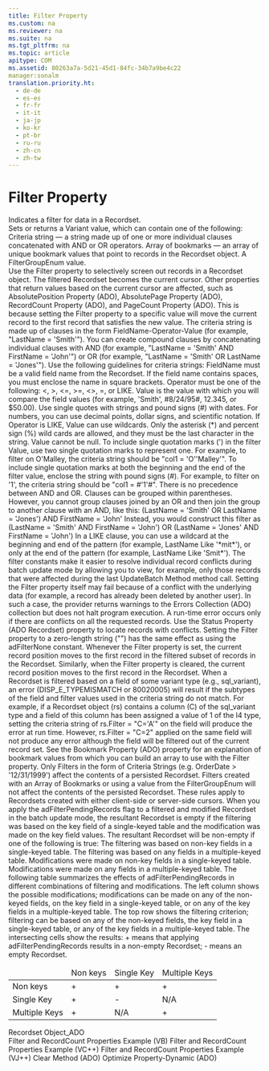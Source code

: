 ```yaml
---
title: Filter Property
ms.custom: na
ms.reviewer: na
ms.suite: na
ms.tgt_pltfrm: na
ms.topic: article
apitype: COM
ms.assetid: 80263a7a-5d21-45d1-84fc-34b7a9be4c22
manager:sonalm
translation.priority.ht: 
  - de-de
  - es-es
  - fr-fr
  - it-it
  - ja-jp
  - ko-kr
  - pt-br
  - ru-ru
  - zh-cn
  - zh-tw
---
```

# Filter Property
<?xml version="1.0" encoding="utf-8"?>
<developerReferenceWithoutSyntaxDocument xmlns="http://ddue.schemas.microsoft.com/authoring/2003/5" xmlns:xlink="http://www.w3.org/1999/xlink" xmlns:xsi="http://www.w3.org/2001/XMLSchema-instance" xsi:schemaLocation="http://ddue.schemas.microsoft.com/authoring/2003/5 http://dduestorage.blob.core.windows.net/ddueschema/developer.xsd">
  <introduction>
    <para>Indicates a filter for data in a <legacyLink xlink:href="ede1415f-c3df-4cc5-a05b-2576b2b84b60">Recordset</legacyLink>.</para>
  </introduction>
  <section>
    <title>Settings and Return Values</title>
    <content>
      <para>Sets or returns a <legacyBold>Variant</legacyBold> value, which can contain one of the following: </para>
      <list class="bullet">
        <listItem>
          <para>
            <legacyBold>Criteria string</legacyBold> — a string made up of one or more individual clauses concatenated with <legacyBold>AND</legacyBold> or <legacyBold>OR</legacyBold> operators. </para>
        </listItem>
        <listItem>
          <para>
            <legacyBold>Array of bookmarks</legacyBold> — an array of unique bookmark values that point to records in the <legacyBold>Recordset</legacyBold> object. </para>
        </listItem>
        <listItem>
          <para>A <link xlink:href="b22e725e-84bd-4286-a070-290c278c3783">FilterGroupEnum</link> value.</para>
        </listItem>
      </list>
    </content>
  </section>
  <languageReferenceRemarks>
    <content>
      <para>Use the <legacyBold>Filter</legacyBold> property to selectively screen out records in a <legacyBold>Recordset</legacyBold> object. The filtered <legacyBold>Recordset</legacyBold> becomes the current cursor. Other properties that return values based on the current <legacyBold>cursor</legacyBold> are affected, such as <link xlink:href="79f8ee5e-fc70-46d8-8c29-ebf943c66592">AbsolutePosition Property (ADO)</link>, <link xlink:href="ddb58a35-ec3a-423c-a504-3c65e62c23d4">AbsolutePage Property (ADO)</link>, <link xlink:href="834f0121-394a-44d4-ad7d-999b43a6fe63">RecordCount Property (ADO)</link>, and <link xlink:href="b601b56c-0ac4-44ee-bc91-c3d2d104f00a">PageCount Property (ADO)</link>. This is because setting the <legacyBold>Filter</legacyBold> property to a specific value will move the current record to the first record that satisfies the new value.</para>
      <para>The criteria string is made up of clauses in the form <legacyItalic>FieldName-Operator-Value</legacyItalic> (for example, <codeInline>"LastName = 'Smith'"</codeInline>). You can create compound clauses by concatenating individual clauses with <legacyBold>AND</legacyBold> (for example, <codeInline>"LastName = 'Smith' AND FirstName = 'John'"</codeInline>) or <legacyBold>OR</legacyBold> (for example, <codeInline>"LastName = 'Smith' OR LastName = 'Jones'"</codeInline>). Use the following guidelines for criteria strings:</para>
      <list class="bullet">
        <listItem>
          <para>
            <legacyItalic>FieldName</legacyItalic> must be a valid field name from the <legacyBold>Recordset</legacyBold>. If the field name contains spaces, you must enclose the name in square brackets. </para>
        </listItem>
        <listItem>
          <para>Operator must be one of the following: &lt;, &gt;, &lt;=, &gt;=, &lt;&gt;, =, or <legacyBold>LIKE</legacyBold>. </para>
        </listItem>
        <listItem>
          <para>Value is the value with which you will compare the field values (for example, 'Smith', #8/24/95#, 12.345, or $50.00). Use single quotes with strings and pound signs (#) with dates. For numbers, you can use decimal points, dollar signs, and scientific notation. If Operator is <legacyBold>LIKE</legacyBold>, Value can use wildcards. Only the asterisk (*) and percent sign (%) wild cards are allowed, and they must be the last character in the string. Value cannot be null.</para>
        </listItem>
      </list>
      <alert class="note">
        <para>To include single quotation marks (') in the filter Value, use two single quotation marks to represent one. For example, to filter on O'Malley, the criteria string should be "col1 = 'O''Malley'". To include single quotation marks at both the beginning and the end of the filter value, enclose the string with pound signs (#). For example, to filter on '1', the criteria string should be "col1 = #'1'#".</para>
      </alert>
      <list class="bullet">
        <listItem>
          <para>There is no precedence between AND and OR. Clauses can be grouped within parentheses. However, you cannot group clauses joined by an OR and then join the group to another clause with an AND, like this: <codeInline>(LastName = 'Smith' OR LastName = 'Jones') AND FirstName = 'John'</codeInline></para>
        </listItem>
        <listItem>
          <para>Instead, you would construct this filter as <codeInline>(LastName = 'Smith' AND FirstName = 'John') OR (LastName = 'Jones' AND FirstName = 'John')</codeInline></para>
        </listItem>
        <listItem>
          <para>In a <legacyBold>LIKE</legacyBold> clause, you can use a wildcard at the beginning and end of the pattern (for example, LastName Like '*mit*'), or only at the end of the pattern (for example, LastName Like 'Smit*').</para>
        </listItem>
      </list>
      <para>The filter constants make it easier to resolve individual record conflicts during batch update mode by allowing you to view, for example, only those records that were affected during the last <link xlink:href="23f9314c-b027-4a51-aeae-50caa2977740">UpdateBatch Method</link> method call.</para>
      <para>Setting the Filter property itself may fail because of a conflict with the underlying data (for example, a record has already been deleted by another user). In such a case, the provider returns warnings to the <link xlink:href="290819e1-7b39-4e1e-a93b-801257138b00">Errors Collection (ADO)</link> collection but does not halt program execution. A run-time error occurs only if there are conflicts on all the requested records. Use the <link xlink:href="41d70d89-880f-4850-9d17-19d9790cc8eb">Status Property (ADO Recordset)</link> property to locate records with conflicts.</para>
      <para>Setting the <legacyBold>Filter</legacyBold> property to a zero-length string ("") has the same effect as using the <legacyBold>adFilterNone</legacyBold> constant.</para>
      <para>Whenever the <legacyBold>Filter</legacyBold> property is set, the current record position moves to the first record in the filtered subset of records in the <legacyBold>Recordset</legacyBold>. Similarly, when the <legacyBold>Filter</legacyBold> property is cleared, the current record position moves to the first record in the <legacyBold>Recordset</legacyBold>.</para>
      <para>When a <legacyBold>Recordset</legacyBold> is filtered based on a field of some variant type (e.g., sql_variant), an error (DISP_E_TYPEMISMATCH or 80020005) will result if the subtypes of the field and filter values used in the criteria string do not match. For example, if a <legacyBold>Recordset</legacyBold> object (rs) contains a column (C) of the sql_variant type and a field of this column has been assigned a value of 1 of the I4 type, setting the criteria string of rs.Filter = "C='A'" on the field will produce the error at run time. However, rs.Filter = "C=2" applied on the same field will not produce any error although the field will be filtered out of the current record set.</para>
      <para>See the <link xlink:href="481dcc93-487b-490e-ac58-a1e9b2ebfd43">Bookmark Property (ADO)</link> property for an explanation of bookmark values from which you can build an array to use with the Filter property.</para>
      <para>Only Filters in the form of Criteria Strings (e.g. OrderDate &gt; '12/31/1999') affect the contents of a persisted <legacyBold>Recordset</legacyBold>. Filters created with an Array of Bookmarks or using a value from the FilterGroupEnum will not affect the contents of the persisted <legacyBold>Recordset</legacyBold>. These rules apply to Recordsets created with either client-side or server-side cursors.</para>
      <alert class="note">
        <para>When you apply the adFilterPendingRecords flag to a filtered and modified <legacyBold>Recordset</legacyBold> in the batch update mode, the resultant <legacyBold>Recordset</legacyBold> is empty if the filtering was based on the key field of a single-keyed table and the modification was made on the key field values. The resultant <legacyBold>Recordset</legacyBold> will be non-empty if one of the following is true:</para>
      </alert>
      <list class="bullet">
        <listItem>
          <para>The filtering was based on non-key fields in a single-keyed table. </para>
        </listItem>
        <listItem>
          <para>The filtering was based on any fields in a multiple-keyed table. </para>
        </listItem>
        <listItem>
          <para>Modifications were made on non-key fields in a single-keyed table. </para>
        </listItem>
        <listItem>
          <para>Modifications were made on any fields in a multiple-keyed table. </para>
        </listItem>
      </list>
      <para>The following table summarizes the effects of <legacyBold>adFilterPendingRecords</legacyBold> in different combinations of filtering and modifications. The left column shows the possible modifications; modifications can be made on any of the non-keyed fields, on the key field in a single-keyed table, or on any of the key fields in a multiple-keyed table. The top row shows the filtering criterion; filtering can be based on any of the non-keyed fields, the key field in a single-keyed table, or any of the key fields in a multiple-keyed table. The intersecting cells show the results: + means that applying <legacyBold>adFilterPendingRecords</legacyBold> results in a non-empty <legacyBold>Recordset</legacyBold>; - means an empty <legacyBold>Recordset</legacyBold>.</para>
      <table xmlns:caps="http://schemas.microsoft.com/build/caps/2013/11">
        <thead>
          <tr>
            <TD>
              <para> </para>
            </TD>
            <TD>
              <para>Non keys</para>
            </TD>
            <TD>
              <para>Single Key</para>
            </TD>
            <TD>
              <para>Multiple Keys</para>
            </TD>
          </tr>
        </thead>
        <tbody>
          <tr>
            <TD>
              <para>
                <legacyBold>Non keys</legacyBold>
              </para>
            </TD>
            <TD>
              <para>+</para>
            </TD>
            <TD>
              <para>+</para>
            </TD>
            <TD>
              <para>+</para>
            </TD>
          </tr>
          <tr>
            <TD>
              <para>
                <legacyBold>Single Key</legacyBold>
              </para>
            </TD>
            <TD>
              <para>+</para>
            </TD>
            <TD>
              <para>-</para>
            </TD>
            <TD>
              <para>N/A</para>
            </TD>
          </tr>
          <tr>
            <TD>
              <para>
                <legacyBold>Multiple Keys</legacyBold>
              </para>
            </TD>
            <TD>
              <para>+</para>
            </TD>
            <TD>
              <para>N/A</para>
            </TD>
            <TD>
              <para>+</para>
            </TD>
          </tr>
        </tbody>
      </table>
    </content>
  </languageReferenceRemarks>
  <section>
    <title>Applies To</title>
    <content>
      <para>
        <link xlink:href="ede1415f-c3df-4cc5-a05b-2576b2b84b60">Recordset Object_ADO</link>
      </para>
    </content>
  </section>
  <relatedTopics>
<link xlink:href="e8bc63c7-8967-438a-9a49-512478a87a15">Filter and RecordCount Properties Example (VB)</link>
<link xlink:href="b71346cb-3b09-4b8c-a600-976171a1c336">Filter and RecordCount Properties Example (VC++)</link>
<link xlink:href="16d5d896-9905-4f75-973b-e1e696cd169f">Filter and RecordCount Properties Example (VJ++)</link>
<link xlink:href="0a61ba7a-20b8-426a-91a0-9040e7c5a98a">Clear Method (ADO)</link>
<link xlink:href="a491c4ce-2b04-4c84-be83-3846bde8d16b">Optimize Property-Dynamic (ADO)</link>
</relatedTopics>
</developerReferenceWithoutSyntaxDocument>